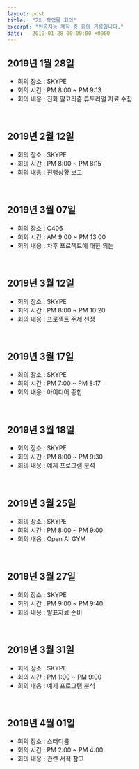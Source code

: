 ```yaml
---
layout: post
title:  "2차 작업물 회의"
excerpt: "인공지능 제작 중 회의 기록입니다."
date:   2019-01-28 00:00:00 +0900
---
```


## 2019년 1월 28일

- 회의 장소 : SKYPE
- 회의 시간 : PM 8:00 ~ PM 9:13
- 회의 내용 : 진화 알고리즘 튜토리얼 자료 수집

<br/>

## 2019년 2월 12일

- 회의 장소 : SKYPE
- 회의 시간 : PM 8:00 ~ PM 8:15
- 회의 내용 : 진행상황 보고

<br/>

## 2019년 3월 07일

- 회의 장소 : C406
- 회의 시간 : AM 9:00 ~ PM 13:00
- 회의 내용 : 차후 프로젝트에 대한 의논

<br/>

## 2019년 3월 12일

- 회의 장소 : SKYPE
- 회의 시간 : PM 8:00 ~ PM 10:20
- 회의 내용 : 프로젝트 주제 선정

<br/>

## 2019년 3월 17일

- 회의 장소 : SKYPE
- 회의 시간 : PM 7:00 ~ PM 8:17
- 회의 내용 : 아이디어 종합

<br/>

## 2019년 3월 18일

- 회의 장소 : SKYPE
- 회의 시간 : PM 8:00 ~ PM 9:30
- 회의 내용 : 예제 프로그램 분석

<br/>

## 2019년 3월 25일

- 회의 장소 : SKYPE
- 회의 시간 : PM 8:00 ~ PM 9:00
- 회의 내용 : Open AI GYM

<br/>

## 2019년 3월 27일

- 회의 장소 : SKYPE
- 회의 시간 : PM 9:00 ~ PM 9:40
- 회의 내용 : 발표자료 준비

<br/>

## 2019년 3월 31일

- 회의 장소 : SKYPE
- 회의 시간 : PM 1:00 ~ PM 9:00
- 회의 내용 : 예제 프로그램 분석

<br/>

## 2019년 4월 01일

- 회의 장소 : 스터디룸
- 회의 시간 : PM 2:00 ~ PM 4:00
- 회의 내용 : 관련 서적 참고